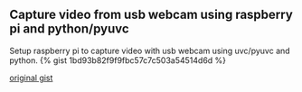 
## Capture video from usb webcam using raspberry pi and python/pyuvc

Setup raspberry pi to capture video with usb webcam using uvc/pyuvc and python.
{% gist 1bd93b82f9f9fbc57c7c503a54514d6d %}

[original gist](https://gist.github.com/tstellanova/1bd93b82f9f9fbc57c7c503a54514d6d)
